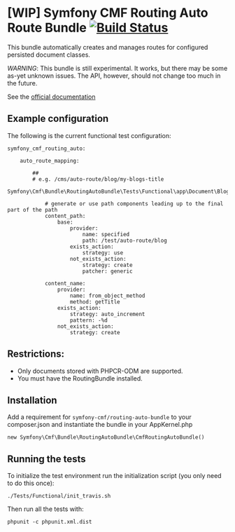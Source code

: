# [WIP] Symfony CMF Routing Auto Route Bundle [![Build Status](https://secure.travis-ci.org/symfony-cmf/RoutingAutoBundle.png)](http://travis-ci.org/symfony-cmf/RoutingAutoBundle)

This bundle automatically creates and manages routes for configured persisted
document classes.

*WARNING*: This bundle is still experimental. It works, but there may be some
as-yet unknown issues. The API, however, should not change too much in the
future.

See the [official documentation](http://symfony.com/doc/master/cmf/bundles/routing_auto.html)

## Example configuration

The following is the current functional test configuration:

    symfony_cmf_routing_auto:

        auto_route_mapping:

            ##
            # e.g. /cms/auto-route/blog/my-blogs-title
            Symfony\Cmf\Bundle\RoutingAutoBundle\Tests\Functional\app\Document\Blog:

                # generate or use path components leading up to the final part of the path
                content_path:
                    base:
                        provider:
                            name: specified
                            path: /test/auto-route/blog
                        exists_action:
                            strategy: use
                        not_exists_action:
                            strategy: create
                            patcher: generic

                content_name:
                    provider:
                        name: from_object_method
                        method: getTitle
                    exists_action:
                        strategy: auto_increment
                        pattern: -%d
                    not_exists_action:
                        strategy: create

## Restrictions:

 * Only documents stored with PHPCR-ODM are supported.
 * You must have the RoutingBundle installed.

## Installation

Add a requirement for ``symfony-cmf/routing-auto-bundle`` to your
composer.json and instantiate the bundle in your AppKernel.php

    new Symfony\Cmf\Bundle\RoutingAutoBundle\CmfRoutingAutoBundle()

## Running the tests

To initialize the test environment run the initialization script (you only need
to do this once):

    ./Tests/Functional/init_travis.sh

Then run all the tests with:

    phpunit -c phpunit.xml.dist
